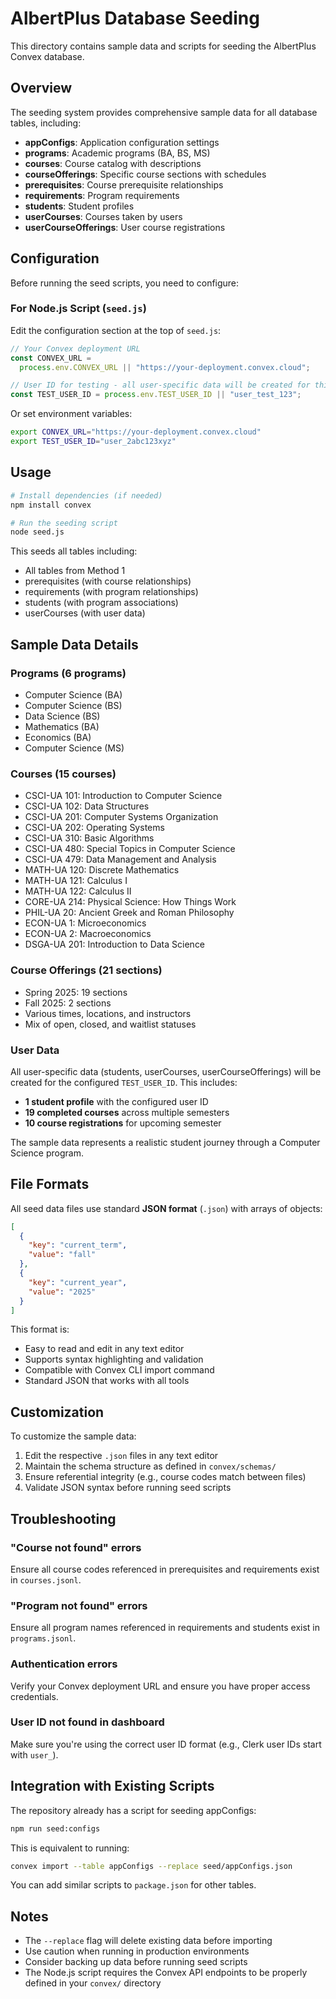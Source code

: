 # AlbertPlus Database Seeding

This directory contains sample data and scripts for seeding the AlbertPlus Convex database.

## Overview

The seeding system provides comprehensive sample data for all database tables, including:

- **appConfigs**: Application configuration settings
- **programs**: Academic programs (BA, BS, MS)
- **courses**: Course catalog with descriptions
- **courseOfferings**: Specific course sections with schedules
- **prerequisites**: Course prerequisite relationships
- **requirements**: Program requirements
- **students**: Student profiles
- **userCourses**: Courses taken by users
- **userCourseOfferings**: User course registrations

## Configuration

Before running the seed scripts, you need to configure:

### For Node.js Script (`seed.js`)

Edit the configuration section at the top of `seed.js`:

```javascript
// Your Convex deployment URL
const CONVEX_URL =
  process.env.CONVEX_URL || "https://your-deployment.convex.cloud";

// User ID for testing - all user-specific data will be created for this user
const TEST_USER_ID = process.env.TEST_USER_ID || "user_test_123";
```

Or set environment variables:

```bash
export CONVEX_URL="https://your-deployment.convex.cloud"
export TEST_USER_ID="user_2abc123xyz"
```

## Usage

```bash
# Install dependencies (if needed)
npm install convex

# Run the seeding script
node seed.js
```

This seeds all tables including:

- All tables from Method 1
- prerequisites (with course relationships)
- requirements (with program relationships)
- students (with program associations)
- userCourses (with user data)

## Sample Data Details

### Programs (6 programs)

- Computer Science (BA)
- Computer Science (BS)
- Data Science (BS)
- Mathematics (BA)
- Economics (BA)
- Computer Science (MS)

### Courses (15 courses)

- CSCI-UA 101: Introduction to Computer Science
- CSCI-UA 102: Data Structures
- CSCI-UA 201: Computer Systems Organization
- CSCI-UA 202: Operating Systems
- CSCI-UA 310: Basic Algorithms
- CSCI-UA 480: Special Topics in Computer Science
- CSCI-UA 479: Data Management and Analysis
- MATH-UA 120: Discrete Mathematics
- MATH-UA 121: Calculus I
- MATH-UA 122: Calculus II
- CORE-UA 214: Physical Science: How Things Work
- PHIL-UA 20: Ancient Greek and Roman Philosophy
- ECON-UA 1: Microeconomics
- ECON-UA 2: Macroeconomics
- DSGA-UA 201: Introduction to Data Science

### Course Offerings (21 sections)

- Spring 2025: 19 sections
- Fall 2025: 2 sections
- Various times, locations, and instructors
- Mix of open, closed, and waitlist statuses

### User Data

All user-specific data (students, userCourses, userCourseOfferings) will be created for the configured `TEST_USER_ID`. This includes:

- **1 student profile** with the configured user ID
- **19 completed courses** across multiple semesters
- **10 course registrations** for upcoming semester

The sample data represents a realistic student journey through a Computer Science program.

## File Formats

All seed data files use standard **JSON format** (`.json`) with arrays of objects:

```json
[
  {
    "key": "current_term",
    "value": "fall"
  },
  {
    "key": "current_year",
    "value": "2025"
  }
]
```

This format is:

- Easy to read and edit in any text editor
- Supports syntax highlighting and validation
- Compatible with Convex CLI import command
- Standard JSON that works with all tools

## Customization

To customize the sample data:

1. Edit the respective `.json` files in any text editor
2. Maintain the schema structure as defined in `convex/schemas/`
3. Ensure referential integrity (e.g., course codes match between files)
4. Validate JSON syntax before running seed scripts

## Troubleshooting

### "Course not found" errors

Ensure all course codes referenced in prerequisites and requirements exist in `courses.jsonl`.

### "Program not found" errors

Ensure all program names referenced in requirements and students exist in `programs.jsonl`.

### Authentication errors

Verify your Convex deployment URL and ensure you have proper access credentials.

### User ID not found in dashboard

Make sure you're using the correct user ID format (e.g., Clerk user IDs start with `user_`).

## Integration with Existing Scripts

The repository already has a script for seeding appConfigs:

```bash
npm run seed:configs
```

This is equivalent to running:

```bash
convex import --table appConfigs --replace seed/appConfigs.json
```

You can add similar scripts to `package.json` for other tables.

## Notes

- The `--replace` flag will delete existing data before importing
- Use caution when running in production environments
- Consider backing up data before running seed scripts
- The Node.js script requires the Convex API endpoints to be properly defined in your `convex/` directory
